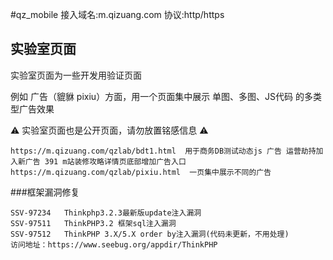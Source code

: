 #qz_mobile
接入域名:m.qizuang.com
协议:http/https


## 实验室页面

实验室页面为一些开发用验证页面

例如 广告（貔貅 pixiu）方面，用一个页面集中展示 单图、多图、JS代码 的多类型广告效果

⚠️ 实验室页面也是公开页面，请勿放置铭感信息 ⚠️

```
https://m.qizuang.com/qzlab/bdt1.html  用于商务DB测试动态js 广告 运营劫持加入新广告 391 m站装修攻略详情页底部增加广告入口
https://m.qizuang.com/qzlab/pixiu.html  一页集中展示不同的广告
```



###框架漏洞修复
```
SSV-97234 	Thinkphp3.2.3最新版update注入漏洞
SSV-97511   ThinkPHP3.2 框架sql注入漏洞
SSV-97512   ThinkPHP 3.X/5.X order by注入漏洞(代码未更新，不用处理)
访问地址：https://www.seebug.org/appdir/ThinkPHP
```

